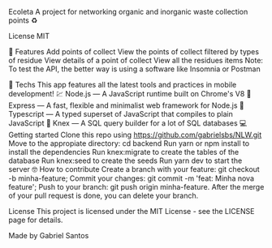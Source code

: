 Ecoleta
A project for networking organic and inorganic waste collection points ♻

License MIT

📜 Features
Add points of collect
View the points of collect filtered by types of residue
View details of a point of collect
View all the residues items
Note: To test the API, the better way is using a software like Insomnia or Postman

🧰 Techs
This app features all the latest tools and practices in mobile development!
💹 Node.js — A JavaScript runtime built on Chrome's V8
💼 Express — A fast, flexible and minimalist web framework for Node.js
🔷 Typescript — A typed superset of JavaScript that compiles to plain JavaScript
📄 Knex — A SQL query builder for a lot of SQL databases
💻 Getting started
Clone this repo using https://github.com/gabrielsbs/NLW.git
Move to the appropiate directory: cd backend
Run yarn or npm install to install the dependencies
Run knex:migrate to create the tables of the database
Run knex:seed to create the seeds
Run yarn dev to start the server
🤓 How to contribute
Create a branch with your feature: git checkout -b minha-feature;
Commit your changes: git commit -m 'feat: Minha nova feature';
Push to your branch: git push origin minha-feature.
After the merge of your pull request is done, you can delete your branch.

License
This project is licensed under the MIT License - see the LICENSE page for details.

Made by Gabriel Santos
